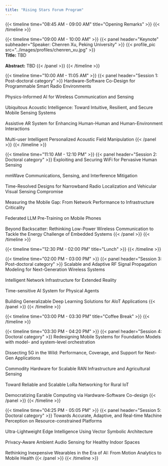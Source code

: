 ```yaml
---
title: "Rising Stars Forum Program"
---
```


{{< timeline time="08:45 AM - 09:00 AM" title="Opening Remarks" >}}
{{< /timeline >}}

{{< timeline time="09:00 AM - 10:00 AM" >}}
{{< panel header="Keynote" subheader="Speaker: Chenren Xu, Peking University" >}}
{{< profile_pic src="../images/profiles/chenren_xu.jpg" >}}
<br>
<strong>Title:</strong> TBD<br><br>
<strong>Abstract:</strong> TBD
{{< /panel >}}
{{< /timeline >}}

{{< timeline time="10:00 AM - 11:05 AM" >}}
{{< panel header="Session 1: Post-doctoral category" >}}
Hardware-Software Co-Design for Programmable Smart Radio Environments<br><br>
Physics-Informed AI for Wireless Communication and Sensing<br><br>
Ubiquitous Acoustic Intelligence: Toward Intuitive, Resilient, and Secure Mobile Sensing Systems<br><br>
Assistive AR System for Enhancing Human-Human and Human-Environment Interactions<br><br>
Multi-user Intelligent Personalized Acoustic Field Manipulation
{{< /panel >}}
{{< /timeline >}}

{{< timeline time="11:10 AM - 12:10 PM" >}}
{{< panel header="Session 2: Doctoral category" >}}
Exploiting and Securing WiFi for Pervasive Human Sensing<br><br>
mmWave Communications, Sensing, and Interference Mitigation<br><br>
Time-Resolved Designs for Narrowband Radio Localization and Vehicular Visual Sensing Compromise<br><br>
Measuring the Mobile Gap: From Network Performance to Infrastructure Criticality<br><br>
Federated LLM Pre-Training on Mobile Phones<br><br>
Beyond Backscatter: Rethinking Low-Power Wireless Communication to Tackle the Energy Challenge of Embedded Systems
{{< /panel >}}
{{< /timeline >}}

{{< timeline time="12:30 PM - 02:00 PM" title="Lunch" >}}
{{< /timeline >}}

{{< timeline time="02:00 PM - 03:00 PM" >}}
{{< panel header="Session 3: Post-doctoral category" >}}
Scalable and Adaptive RF Signal Propagation Modeling for Next-Generation Wireless Systems<br><br>
Intelligent Network Infrastructure for Extended Reality<br><br>
Time-sensitive AI System for Physical Agents<br><br>
Building Generalizable Deep Learning Solutions for AIoT Applications
{{< /panel >}}
{{< /timeline >}}

{{< timeline time="03:00 PM - 03:30 PM" title="Coffee Break" >}}
{{< /timeline >}}

{{< timeline time="03:30 PM - 04:20 PM" >}}
{{< panel header="Session 4: Doctoral category" >}}
Redesigning Mobile Systems for Foundation Models with model- and system-level orchestration<br><br>
Dissecting 5G in the Wild: Performance, Coverage, and Support for Next-Gen Applications<br><br>
Commodity Hardware for Scalable RAN Infrastructure and Agricultural Sensing<br><br>
Toward Reliable and Scalable LoRa Networking for Rural IoT<br><br>
Democratizing Earable Computing via Hardware-Software Co-design
{{< /panel >}}
{{< /timeline >}}

{{< timeline time="04:25 PM - 05:05 PM" >}}
{{< panel header="Session 5: Doctoral category" >}}
Towards Accurate, Adaptive, and Real-time Machine Perception on Resource-constrained Platforms<br><br>
Ultra-Lightweight Edge Intelligence Using Vector Symbolic Architecture<br><br>
Privacy-Aware Ambient Audio Sensing for Healthy Indoor Spaces<br><br>
Rethinking Inexpensive Wearables in the Era of AI: From Motion Analytics to Mobile Health
{{< /panel >}}
{{< /timeline >}}
